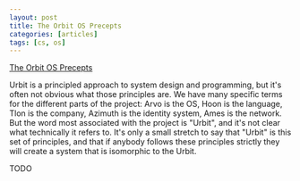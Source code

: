 ```yaml
---
layout: post
title: The Orbit OS Precepts
categories: [articles]
tags: [cs, os]
---
```


[The Orbit OS Precepts](https://urbit.org/blog/precepts/)

Urbit is a principled approach to system design and programming, but it's often not obvious what those principles are. We have many specific terms for the different parts of the project: Arvo is the OS, Hoon is the language, Tlon is the company, Azimuth is the identity system, Ames is the network. But the word most associated with the project is "Urbit", and it's not clear what technically it refers to. It's only a small stretch to say that "Urbit" is this set of principles, and that if anybody follows these principles strictly they will create a system that is isomorphic to the Urbit.

<!--more-->

TODO